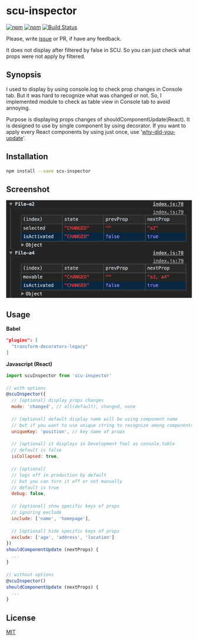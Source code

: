 # scu-inspector

[![npm](https://img.shields.io/npm/v/scu-inspector.svg)](https://www.npmjs.com/package/scu-inspector) [![npm](https://img.shields.io/npm/l/scu-inspector.svg)](https://www.npmjs.com/package/scu-inspector)
[![Build Status](https://travis-ci.org/jsveron23/scu-inspector.svg?branch=master)](https://travis-ci.org/jsveron23/scu-inspector)

Please, write [issue](https://github.com/jsveron23/scu-inspector/issues) or PR, if have any feedback.

It does not display after filtered by false in SCU. So you can just check what props were not apply by filtered.

## Synopsis

I used to display by using console.log to check prop changes in Console tab. But it was hard to recognize what was changed or not. So, I implemented module to check as table view in Console tab to avoid annoying.

Purpose is displaying props changes of shouldComponentUpdate(React). It is designed to use by single component by using decorator. If you want to apply every React components by using just once, use '[why-did-you-update](why-did-you-update)'.

## Installation

```bash
npm install --save scu-inspector
```

## Screenshot

![Screenshot](screenshot.png)

## Usage

**Babel**

```JSON
"plugins": [
  "transform-decorators-legacy"
]
```

**Javascript (React)**

```javascript
import scuInspector from 'scu-inspector'

// with options
@scuInspector({
  // [optional] display props changes
  mode: 'changed', // all(default), changed, none

  // [optional] default display name will be using component name
  // but if you want to use unique string to recognize among components
  uniqueKey: 'position', // key name of props

  // [optional] it displays in Development Tool as console.table
  // default is false
  isCollapsed: true,

  // [optional]
  // logs off in production by default
  // but you can turn it off or not manually
  // default is true
  debug: false,

  // [optional] show specific keys of props
  // ignoring exclude
  include: ['name', 'homepage'],

  // [optional] hide specific keys of props
  exclude: ['age', 'address', 'location']
})
shouldComponentUpdate (nextProps) {
  ...
}

// without options
@scuInspector()
shouldComponentUpdate (nextProps) {
  ...
}
```

## License

[MIT](LICENSE.md)
